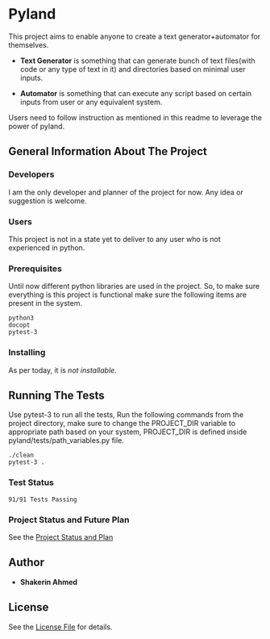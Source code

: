 # Pyland
This project aims to enable anyone to create a text generator+automator for themselves.

* **Text Generator** is something that can generate bunch of text files(with code or any 
type of text in it) and directories based on minimal user inputs.

* **Automator** is something that can execute any script based on certain inputs from
user or any equivalent system.

Users need to follow instruction as mentioned in this readme to leverage the power of pyland.

## General Information About The Project

### Developers
I am the only developer and planner of the project for now. Any idea or suggestion is welcome.

### Users
This project is not in a state yet to deliver to any user who is not experienced in python.

### Prerequisites
Until now different python libraries are used in the project. So, to make sure everything
is this project is functional make sure the following items are present in the system.

```
python3
docopt
pytest-3
```

### Installing

As per today, it is *not installable*.

## Running The Tests

Use pytest-3 to run all the tests,
Run the following commands from the project directory,
make sure to change the PROJECT_DIR variable to appropriate path based on your system,
PROJECT_DIR is defined inside pyland/tests/path_variables.py file.

```
./clean
pytest-3 .
```

### Test Status
```
91/91 Tests Passing
```

### Project Status and Future Plan
See the [Project Status and Plan](https://github.com/shakerin/pyland/blob/master/Project%20Status%20and%20Plan.md)

## Author

* **Shakerin Ahmed** 

## License

See the [License File](https://github.com/shakerin/pyland/blob/master/LICENSE) for details.
